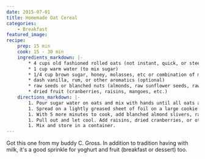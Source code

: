 ```yaml
---
date: 2015-07-01
title: Homemade Oat Cereal
categories:
    - Breakfast
featured_image: 
recipe:
    prep: 15 min
    cook: 15 - 30 min
    ingredients_markdown: |-
        * 4 cups old fashioned rolled oats (not instant, quick, or steel cut)
        * 1 cup warm water (to mix sugar)
        * 1/4 cup brown sugar, honey, molasses, etc or combination of multiple "sugars"
        * dash vanilla, rum, or other aromatics (optional)
        * raw seeds or blanched nuts (almonds, raw sunflower seeds, raw pumpkin seeds
        * dried fruit (cranberries, raisins, mangoes, etc.)
    directions_markdown: |-
        1. Pour sugar water on oats and mix with hands until all oats are moistened. Proportions are variable as oats that are very wet just take longer to dry out in oven.
        1. Spread on a lightly greased sheet of foil on a large cookie sheet and place in the oven at 300-325 F.  The oats will dry out and slowly brown 15-30 minutes depending on original wetness.
        1. With 5 more minutes to cook, add blanched almond slivers, raw sunflower seeds, raw pumpkin seeds, etc. until all are "toasted".
        1. Pull out and let cool. Add raisins, dried cranberries, or other dried fruits to taste.
        1. Mix and store in a container.
---
```

Got this one from my buddy C. Gross. In addition to tradition having with milk, it's a good sprinkle for yoghurt and 
fruit (breakfast or dessert) too. 
